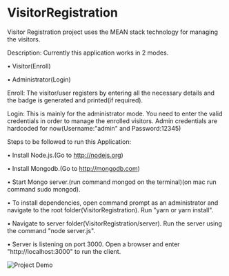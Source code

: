 # VisitorRegistration
Visitor Registration project uses the MEAN stack technology for managing the visitors.

Description:
Currently this application works in 2 modes. 

• Visitor(Enroll)

• Administrator(Login)

Enroll: The visitor/user registers by entering all the necessary details and the badge is generated and printed(if required).

Login: This is mainly for the administrator mode. You need to enter the valid credentials in order to manage the enrolled visitors. Admin credentials are hardcoded for now(Username:"admin" and Password:12345)

Steps to be followed to run this Application:

• Install Node.js.(Go to http://nodejs.org)

• Install Mongodb.(Go to http://mongodb.com)

• Start Mongo server.(run command mongod on the terminal)(on mac run command sudo mongod).

• To install dependencies, open command prompt as an administrator and navigate to the root folder(VisitorRegistration). Run "yarn or yarn install".

• Navigate to server folder(VisitorRegistration/server). Run the server using the command "node server.js".

• Server is listening on port 3000. Open a browser and enter "http://localhost:3000" to run the client.

![Project Demo](https://camo.githubusercontent.com/1cfcdc78b13cc731b04b81750f111bcca67a9dbc/68747470733a2f2f69392e7974696d672e636f6d2f76695f776562702f716f49517337366e74396b2f687164656661756c742e776562703f7371703d434e5354687551462672733d414f6e34434c443648767a59434c6b516733675a386a70624b55676f6b746f6c4767)
